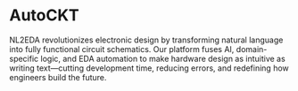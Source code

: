 # AutoCKT
NL2EDA revolutionizes electronic design by transforming natural language into fully functional circuit schematics. Our platform fuses AI, domain-specific logic, and EDA automation to make hardware design as intuitive as writing text—cutting development time, reducing errors, and redefining how engineers build the future.
